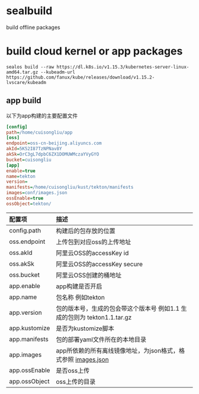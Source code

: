 # sealbuild
build offline packages

# build cloud kernel or app packages
```
sealos build --raw https://dl.k8s.io/v1.15.3/kubernetes-server-linux-amd64.tar.gz --kubeadm-url https://github.com/fanux/kube/releases/download/v1.15.2-lvscare/kubeadm
```



## app build
以下为app构建的主要配置文件
```ini
[config]
path=/home/cuisongliu/app
[oss]
endpoint=oss-cn-beijing.aliyuncs.com
akId=5K52I87TzNPNav8Y
akSk=OrC3gL7dpbC6ZX1DOMUWMczaYVyGYO
bucket=cuisongliu
[app]
enable=true
name=tekton
version=
manifests=/home/cuisongliu/kust/tekton/manifests
images=conf/images.json
ossEnable=true
ossObject=tekton/
```

配置项 | 描述 
:---|:---
config.path| 构建后的包存放的位置
oss.endpoint| 上传包到对应oss的上传地址
oss.akId| 阿里云OSS的accessKey id
oss.akSk| 阿里云OSS的accessKey secure
oss.bucket| 阿里云OSS创建的桶地址
app.enable| app构建是否开启
app.name | 包名称 例如tekton
app.version | 包的版本号，生成的包会带这个版本号 例如1.1 生成的包则为 tekton1.1.tar.gz
app.kustomize | 是否为kustomize脚本
app.manifests | 包的部署yaml文件所在的本地目录
app.images | app所依赖的所有离线镜像地址，为json格式，格式参照 [images.json](conf/images.json)
app.ossEnable | 是否oss上传
app.ossObject | oss上传的目录

